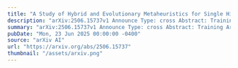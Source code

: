 ```yaml
---
title: "A Study of Hybrid and Evolutionary Metaheuristics for Single Hidden Layer Feedforward Neural Network Architecture"
description: "arXiv:2506.15737v1 Announce Type: cross Abstract: Training Artificial Neural Networks (ANNs) with Stochastic Gradient Descent (SGD) frequently encounters difficulties, including substantial computing expense and the risk of converging to local optima, attributable to its dependence on partial weight gradients. Therefore, this work investigates Particle Swarm Optimization (PSO) and Genetic Algorithms (GAs) - two population-based Metaheuristic Optimizers (MHOs) - as alternatives to SGD to mitigate these constraints. A hybrid PSO-SGD strategy is developed to improve local search efficiency. The findings indicate that the hybrid PSO-SGD technique decreases the median training MSE by 90 to 95 percent relative to conventional GA and PSO across various network sizes (e.g., from around 0.02 to approximately 0.001 in the Sphere function). RMHC attains substantial enhancements, reducing MSE by roughly 85 to 90 percent compared to GA. Simultaneously, RS consistently exhibits errors exceeding 0.3, signifying subpar performance. These findings underscore that hybrid and evolutionary procedures significantly improve training efficiency and accuracy compared to conventional optimization methods and imply that the Building Block Hypothesis (BBH) may still be valid, indicating that advantageous weight structures are retained during evolutionary search."
summary: "arXiv:2506.15737v1 Announce Type: cross Abstract: Training Artificial Neural Networks (ANNs) with Stochastic Gradient Descent (SGD) frequently encounters difficulties, including substantial computing expense and the risk of converging to local optima, attributable to its dependence on partial weight gradients. Therefore, this work investigates Particle Swarm Optimization (PSO) and Genetic Algorithms (GAs) - two population-based Metaheuristic Optimizers (MHOs) - as alternatives to SGD to mitigate these constraints. A hybrid PSO-SGD strategy is developed to improve local search efficiency. The findings indicate that the hybrid PSO-SGD technique decreases the median training MSE by 90 to 95 percent relative to conventional GA and PSO across various network sizes (e.g., from around 0.02 to approximately 0.001 in the Sphere function). RMHC attains substantial enhancements, reducing MSE by roughly 85 to 90 percent compared to GA. Simultaneously, RS consistently exhibits errors exceeding 0.3, signifying subpar performance. These findings underscore that hybrid and evolutionary procedures significantly improve training efficiency and accuracy compared to conventional optimization methods and imply that the Building Block Hypothesis (BBH) may still be valid, indicating that advantageous weight structures are retained during evolutionary search."
pubDate: "Mon, 23 Jun 2025 00:00:00 -0400"
source: "arXiv AI"
url: "https://arxiv.org/abs/2506.15737"
thumbnail: "/assets/arxiv.png"
---
```


